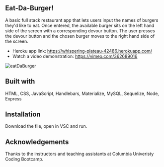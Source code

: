 ## Eat-Da-Burger! 

A basic full stack restaurant app that lets users input the names of burgers they'd like to eat. Once entered, the available burger sits on the left hand side of the screen with a corresponding devour button. The user presses the devour button and the chosen burger moves to the right hand side of the screen.

- Heroku app link: https://whispering-plateau-42486.herokuapp.com/
- Watch a video demonstration: https://vimeo.com/362689016

![eatDaBurger](https://user-images.githubusercontent.com/32065713/65733531-3084af00-e09d-11e9-93c6-b0d1ab6c324e.gif)


## Built with
HTML, CSS, JavaScript, Handlebars, Materialize, MySQL, Sequelize, Node, Express

## Installation
Download the file, open in VSC and run.

## Acknowledgements
Thanks to the instructors and teaching assistants at Columbia Univeristy Coding Bootcamp.





